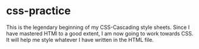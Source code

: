 # css-practice
This is the legendary beginning of my CSS-Cascading style sheets.
 Since I have mastered HTMl to a good extent, I am now going to work towards CSS.
It will help me style whatever I have written in the HTML file.

